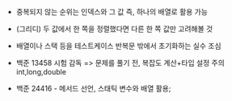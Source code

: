 * 중복되지 않는 순위는 인덱스와 그 값 즉, 하나의 배열로 활용 가능
* (그리디) 두 값에서 한 쪽을 정렬했다면 다른 한 쪽 값만 고려해볼 것
* 배열이나 스택 등을 테스트케이스 반복문 밖에서 초기화하는 실수 조심

* 백준 13458 시험 감독 => 문제를 풀기 전, 복잡도 계산+타입 설정 주의 int,long,double
* 백준 24416 - 메서드 선언, 스태틱 변수와 배열 활용;
